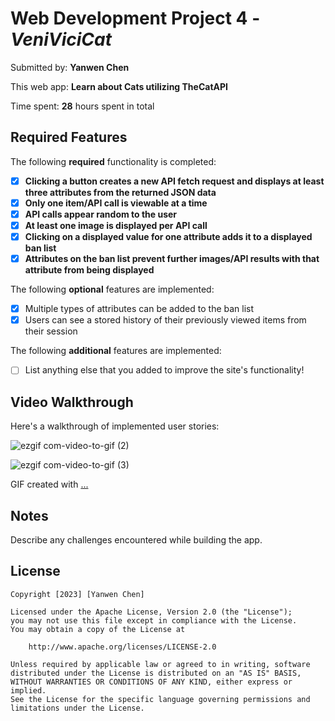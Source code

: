 # Web Development Project 4 - *VeniViciCat*

Submitted by: **Yanwen Chen**

This web app: **Learn about Cats utilizing TheCatAPI**

Time spent: **28** hours spent in total

## Required Features

The following **required** functionality is completed:

- [x] **Clicking a button creates a new API fetch request and displays at least three attributes from the returned JSON data**
- [x] **Only one item/API call is viewable at a time**
- [x] **API calls appear random to the user**
- [x] **At least one image is displayed per API call**
- [x] **Clicking on a displayed value for one attribute adds it to a displayed ban list**
- [x] **Attributes on the ban list prevent further images/API results with that attribute from being displayed**

The following **optional** features are implemented:

- [x] Multiple types of attributes can be added to the ban list
- [x] Users can see a stored history of their previously viewed items from their session

The following **additional** features are implemented:

* [ ] List anything else that you added to improve the site's functionality!

## Video Walkthrough

Here's a walkthrough of implemented user stories:

![ezgif com-video-to-gif (2)](https://github.com/AdeDeepFishing/VeniVici2/assets/91364746/aaafea10-f528-48c6-8ef9-f110d0e4ac50)

![ezgif com-video-to-gif (3)](https://github.com/AdeDeepFishing/VeniVici2/assets/91364746/e30c11ce-991e-49ba-9fb9-b2d651b0d9a7)


GIF created with [...](https://ezgif.com/)  


## Notes

Describe any challenges encountered while building the app.

## License

    Copyright [2023] [Yanwen Chen]

    Licensed under the Apache License, Version 2.0 (the "License");
    you may not use this file except in compliance with the License.
    You may obtain a copy of the License at

        http://www.apache.org/licenses/LICENSE-2.0

    Unless required by applicable law or agreed to in writing, software
    distributed under the License is distributed on an "AS IS" BASIS,
    WITHOUT WARRANTIES OR CONDITIONS OF ANY KIND, either express or implied.
    See the License for the specific language governing permissions and
    limitations under the License.
